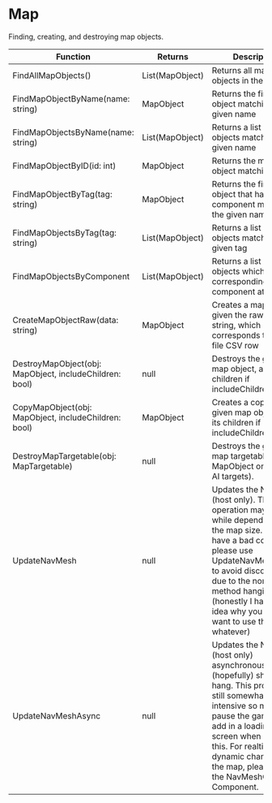 # Map

Finding, creating, and destroying map objects.

<table><thead><tr><th width="291">Function</th><th width="160.33333333333331">Returns</th><th>Description</th></tr></thead><tbody><tr><td>FindAllMapObjects()</td><td>List(MapObject)</td><td>Returns all map objects in the game.</td></tr><tr><td>FindMapObjectByName(name: string)</td><td>MapObject</td><td>Returns the first map object matching the given name</td></tr><tr><td>FindMapObjectsByName(name: string)</td><td>List(MapObject)</td><td>Returns a list of map objects matching the given name</td></tr><tr><td>FindMapObjectByID(id: int)</td><td>MapObject</td><td>Returns the map object matching ID.</td></tr><tr><td>FindMapObjectByTag(tag: string)</td><td>MapObject</td><td>Returns the first map object that has a tag component matching the given name</td></tr><tr><td>FindMapObjectsByTag(tag: string)</td><td>List(MapObject)</td><td>Returns a list of map objects matching the given tag</td></tr><tr><td>FindMapObjectsByComponent</td><td>List(MapObject)</td><td>Returns a list of map objects which have the corresponding CL component attached</td></tr><tr><td>CreateMapObjectRaw(data: string)</td><td>MapObject</td><td>Creates a map object given the raw data string, which corresponds to a map file CSV row</td></tr><tr><td>DestroyMapObject(obj: MapObject, includeChildren: bool)</td><td>null</td><td>Destroys the given map object, and its children if includeChildren is true.</td></tr><tr><td>CopyMapObject(obj: MapObject, includeChildren: bool)</td><td>MapObject</td><td>Creates a copy of the given map object, and its children if includeChildren is true.</td></tr><tr><td>DestroyMapTargetable(obj: MapTargetable)</td><td>null</td><td>Destroys the given map targetable (see MapObject on creating AI targets).</td></tr><tr><td>UpdateNavMesh</td><td>null</td><td>Updates the Navmesh (host only). This operation may take a while depending on the map size. If you have a bad computer, please use UpdateNavMeshAsync to avoid disconnecting due to the non-async method hanging. (honestly I have no idea why you would want to use this but whatever)</td></tr><tr><td>UpdateNavMeshAsync</td><td>null</td><td>Updates the Navmesh (host only) asynchronously and (hopefully) should not hang. This process is still somewhat CPU intensive so maybe pause the game or add in a loading screen when using this. For realtime dynamic changes to the map, please use the NavMeshObstacle Component.</td></tr></tbody></table>

